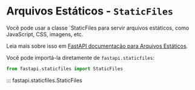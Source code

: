# Arquivos Estáticos - `StaticFiles`

Você pode usar a classe `StaticFiles para servir arquivos estáticos, como JavaScript, CSS, imagens, etc.

Leia mais sobre isso em [FastAPI documentação para Arquivos Estáticos](https://fastapi.tiangolo.com/tutorial/static-files/).

Você pode importá-la diretamente de `fastapi.staticfiles`:

```python
from fastapi.staticfiles import StaticFiles
```

::: fastapi.staticfiles.StaticFiles
